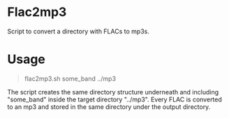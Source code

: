 # Flac2mp3
Script to convert a directory with FLACs to mp3s.

# Usage
>flac2mp3.sh some_band ../mp3

The script creates the same directory structure underneath and including "some_band" inside the target directory "../mp3". Every FLAC is converted to an mp3 and stored in the same directory under the output directory.
